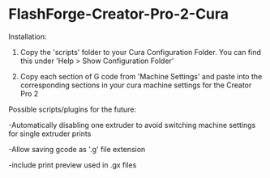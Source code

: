 # FlashForge-Creator-Pro-2-Cura
Installation:

1. Copy the 'scripts' folder to your Cura Configuration Folder. You can find this under 'Help > Show Configuration Folder'

2. Copy each section of G code from 'Machine Settings' and paste into the corresponding sections in your cura machine settings for the Creator Pro 2

Possible scripts/plugins for the future:

-Automatically disabling one extruder to avoid switching machine settings for single extruder prints

-Allow saving gcode as '.g' file extension

-include print preview used in .gx files
